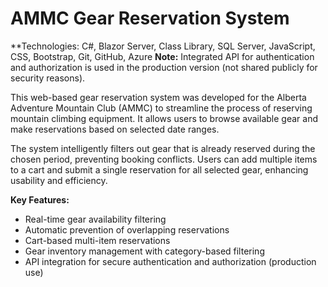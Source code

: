 
# AMMC Gear Reservation System
**Technologies: C#, Blazor Server, Class Library, SQL Server, JavaScript, CSS, Bootstrap, Git, GitHub, Azure
**Note:** Integrated API for authentication and authorization is used in the production version (not shared publicly for security reasons).

This web-based gear reservation system was developed for the Alberta Adventure Mountain Club (AMMC) to streamline the process of reserving mountain climbing equipment. It allows users to browse available gear and make reservations based on selected date ranges.

The system intelligently filters out gear that is already reserved during the chosen period, preventing booking conflicts. Users can add multiple items to a cart and submit a single reservation for all selected gear, enhancing usability and efficiency.

**Key Features:**

* Real-time gear availability filtering
* Automatic prevention of overlapping reservations
* Cart-based multi-item reservations
* Gear inventory management with category-based filtering
* API integration for secure authentication and authorization (production use)

